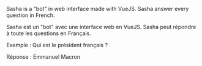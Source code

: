 Sasha is a "bot" in web interface made with VueJS.
Sasha answer every question in French.

Sasha est un "bot" avec une interface web en VueJS.
Sasha peut répondre à toute les questions en Français.

Exemple : 
Qui est le président français ?

Réponse : Emmanuel Macron